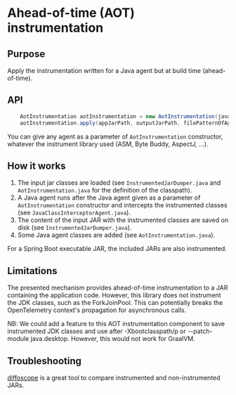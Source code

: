 # Ahead-of-time (AOT) instrumentation

## Purpose

Apply the instrumentation written for a Java agent but at build time (ahead-of-time).

## API

```java
    AotInstrumentation aotInstrumentation = new AotInstrumentation(javaAgent);
    aotInstrumentation.apply(appJarPath, outputJarPath, filePatternOfAgentFilesToCopy);
```

You can give any agent as a parameter of `AotInstrumentation` constructor, whatever the instrument library used (ASM, Byte Buddy, AspectJ, ...).

## How it works

1) The input jar classes are loaded (see `InstrumentedJarDumper.java` and `AotInstrumentation.java` for the definition of the classpath).
2) A Java agent runs after the Java agent given as a parameter of `AotInstrumentation` constructor and intercepts the instrumented classes (see `JavaClassInterceptorAgent.java`).
3) The content of the input JAR with the instrumented classes are saved on disk (see `InstrumentedJarDumper.java`).
4) Some Java agent classes are added (see `AotInstrumentation.java`).

For a Spring Boot executable JAR, the included JARs are also instrumented.

## Limitations

The presented mechanism provides ahead-of-time instrumentation to a JAR containing the application code.
However, this library does not instrument the JDK  classes, such as the ForkJoinPool. This can potentially breaks the OpenTelemetry context's propagation for asynchronous calls.

NB: We could add a feature to this AOT instrumentation component to save instrumented JDK classes and use after -Xbootclasspath/p or --patch-module java.desktop. However, this would not work for GraalVM.

## Troubleshooting

[diffoscope](https://diffoscope.org/) is a great tool to compare instrumented and non-instrumented JARs.


